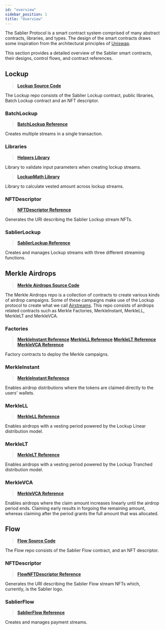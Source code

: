 ```yaml
---
id: "overview"
sidebar_position: 1
title: "Overview"
---
```


The Sablier Protocol is a smart contract system comprised of many abstract contracts, libraries, and types. The design
of the smart contracts draws some inspiration from the architectural principles of [Uniswap](https://docs.uniswap.org).

This section provides a detailed overview of the Sablier smart contracts, their designs, control flows, and contract
references.

## Lockup

> [**Lockup Source Code**](https://github.com/sablier-labs/lockup/tree/release)

The Lockup repo consists of the Sablier Lockup contract, public libraries, Batch Lockup contract and an NFT descriptor.

### BatchLockup

> [**BatchLockup Reference**](./lockup/contracts/contract.SablierBatchLockup)

Creates multiple streams in a single transaction.

### Libraries

> [**Helpers Library**](./lockup/contracts/libraries/library.Helpers)

Library to validate input parameters when creating lockup streams.

> [**LockupMath Library**](./lockup/contracts/libraries/library.LockupMath)

Library to calculate vested amount across lockup streams.

### NFTDescriptor

> [**NFTDescriptor Reference**](./lockup/contracts/contract.LockupNFTDescriptor)

Generates the URI describing the Sablier Lockup stream NFTs.

### SablierLockup

> [**SablierLockup Reference**](./lockup/contracts/contract.SablierLockup)

Creates and manages Lockup streams with three different streaming functions.

## Merkle Airdrops

> [**Merkle Airdrops Source Code**](https://github.com/sablier-labs/airdrops/tree/release)

The Merkle Airdrops repo is a collection of contracts to create various kinds of airdrop campaigns. Some of these
campaigns make use of the Lockup protocol to create what we call [Airstreams](/concepts/airdrops). This repo consists of
airdrops related contracts such as Merkle Factories, MerkleInstant, MerkleLL, MerkleLT and MerkleVCA.

### Factories

> [**MerkleInstant Reference**](./airdrops/contracts/contract.SablierFactoryMerkleInstant)
> [**MerkleLL Reference**](./airdrops/contracts/contract.SablierFactoryMerkleLL)
> [**MerkleLT Reference**](./airdrops/contracts/contract.SablierFactoryMerkleLT)
> [**MerkleVCA Reference**](./airdrops/contracts/contract.SablierFactoryMerkleVCA)

Factory contracts to deploy the Merkle campaigns.

### MerkleInstant

> [**MerkleInstant Reference**](./airdrops/contracts/contract.SablierMerkleInstant)

Enables airdrop distributions where the tokens are claimed directly to the users' wallets.

### MerkleLL

> [**MerkleLL Reference**](./airdrops/contracts/contract.SablierMerkleLL)

Enables airdrops with a vesting period powered by the Lockup Linear distribution model.

### MerkleLT

> [**MerkleLT Reference**](./airdrops/contracts/contract.SablierMerkleLT)

Enables airdrops with a vesting period powered by the Lockup Tranched distribution model.

### MerkleVCA

> [**MerkleVCA Reference**](./airdrops/contracts/contract.SablierMerkleVCA)

Enables airdrops where the claim amount increases linearly until the airdrop period ends. Claiming early results in
forgoing the remaining amount, whereas claiming after the period grants the full amount that was allocated.

## Flow

> [**Flow Source Code**](https://github.com/sablier-labs/flow/tree/release)

The Flow repo consists of the Sablier Flow contract, and an NFT descriptor.

### NFTDescriptor

> [**FlowNFTDescriptor Reference**](./flow/contracts/contract.FlowNFTDescriptor)

Generates the URI describing the Sablier Flow stream NFTs which, currently, is the Sablier logo.

### SablierFlow

> [**SablierFlow Reference**](./flow/contracts/contract.SablierFlow)

Creates and manages payment streams.
